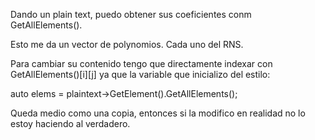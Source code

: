 Dando un plain text, puedo obtener sus coeficientes conm GetAllElements().

Esto me da un vector de polynomios.
Cada uno del RNS.

Para cambiar su contenido tengo que directamente indexar con GetAllElements()[i][j]
ya que la variable que inicializo del estilo:

auto elems = plaintext->GetElement<DCRTPoly>().GetAllElements();

Queda medio como una copia, entonces si la modifico en realidad no lo estoy haciendo
al verdadero.
